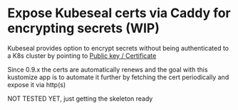 # Expose Kubeseal certs via Caddy for encrypting secrets (WIP)

Kubeseal provides option to encrypt secrets without being authenticated to a K8s cluster by pointing to [Public key / Certificate](https://github.com/bitnami-labs/sealed-secrets#public-key--certificate)

Since 0.9.x the certs are automatically renews and the goal with this kustomize app is to automate it further by fetching the cert periodically and expose it via http(s)

NOT TESTED YET, just getting the skeleton ready
